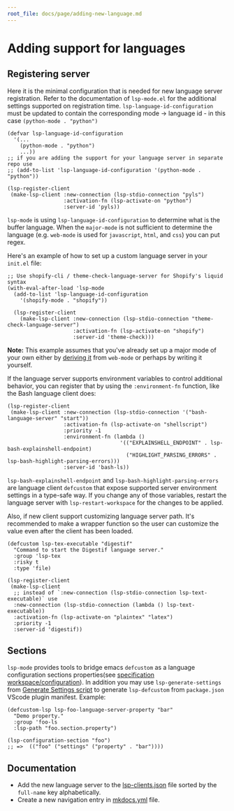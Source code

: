```yaml
---
root_file: docs/page/adding-new-language.md
---
```

# Adding support for languages

## Registering server

Here it is the minimal configuration that is needed for new language
server registration. Refer to the documentation of `lsp-mode.el` for
the additional settings supported on registration time.
`lsp-language-id-configuration` must be updated to contain the
corresponding mode -\> language id - in this case `(python-mode .
"python")`


``` elisp
(defvar lsp-language-id-configuration
  '(...
    (python-mode . "python")
    ...))
;; if you are adding the support for your language server in separate repo use
;; (add-to-list 'lsp-language-id-configuration '(python-mode . "python"))

(lsp-register-client
 (make-lsp-client :new-connection (lsp-stdio-connection "pyls")
                  :activation-fn (lsp-activate-on "python")
                  :server-id 'pyls))
```

`lsp-mode` is using `lsp-language-id-configuration` to determine what is the
buffer language. When the `major-mode` is not sufficient to determine the
language (e.g. `web-mode` is used for `javascript`, `html`, and `css`) you can put regex.

Here's an example of how to set up a custom language server in your `init.el` file:

```elisp
;; Use shopify-cli / theme-check-language-server for Shopify's liquid syntax
(with-eval-after-load 'lsp-mode
  (add-to-list 'lsp-language-id-configuration
    '(shopify-mode . "shopify"))

  (lsp-register-client
    (make-lsp-client :new-connection (lsp-stdio-connection "theme-check-language-server")
                     :activation-fn (lsp-activate-on "shopify")
                     :server-id 'theme-check)))
```

**Note:** This example assumes that you've already set up a major mode of your own either by [deriving it](https://www.gnu.org/software/emacs/manual/html_node/elisp/Derived-Modes.html) from `web-mode` or perhaps by writing it yourself.

If the language server supports environment variables to control
additional behavior, you can register that by using the
`:environment-fn` function, like the Bash language client does:

``` elisp
(lsp-register-client
 (make-lsp-client :new-connection (lsp-stdio-connection '("bash-language-server" "start"))
                  :activation-fn (lsp-activate-on "shellscript")
                  :priority -1
                  :environment-fn (lambda ()
                                    '(("EXPLAINSHELL_ENDPOINT" . lsp-bash-explainshell-endpoint)
                                      ("HIGHLIGHT_PARSING_ERRORS" . lsp-bash-highlight-parsing-errors)))
                  :server-id 'bash-ls))
```

`lsp-bash-explainshell-endpoint` and `lsp-bash-highlight-parsing-errors`
are language client `defcustom` that expose supported server environment
settings in a type-safe way. If you change any of those variables,
restart the language server with `lsp-restart-workspace` for the changes
to be applied.

Also, if new client support customizing language server path. It's recommended
to make a wrapper function so the user can customize the value even after the
client has been loaded.

``` elisp
(defcustom lsp-tex-executable "digestif"
  "Command to start the Digestif language server."
  :group 'lsp-tex
  :risky t
  :type 'file)

(lsp-register-client
 (make-lsp-client
  ;; instead of `:new-connection (lsp-stdio-connection lsp-text-executable)` use
  :new-connection (lsp-stdio-connection (lambda () lsp-text-executable))
  :activation-fn (lsp-activate-on "plaintex" "latex")
  :priority -1
  :server-id 'digestif))
```

## Sections

`lsp-mode` provides tools to bridge emacs `defcustom` as a language
configuration sections properties(see [specification
workspace/configuration](https://microsoft.github.io/language-server-protocol/specification#workspace_configuration)). In addition you may use `lsp-generate-settings`
from [Generate Settings script](https://github.com/emacs-lsp/lsp-mode/blob/master/scripts/lsp-generate-settings.el) to generate `lsp-defcustom` from `package.json`
VScode plugin manifest. Example:

``` elisp
(defcustom-lsp lsp-foo-language-server-property "bar"
  "Demo property."
  :group 'foo-ls
  :lsp-path "foo.section.property")

(lsp-configuration-section "foo")
;; =>  (("foo" ("settings" ("property" . "bar"))))
```

## Documentation

  - Add the new language server to the [lsp-clients.json](https://github.com/emacs-lsp/lsp-mode/blob/master/docs/lsp-clients.json) file sorted by the `full-name` key alphabetically.
  - Create a new navigation entry in [mkdocs.yml](https://github.com/emacs-lsp/lsp-mode/blob/master/mkdocs.yml#L4) file.
